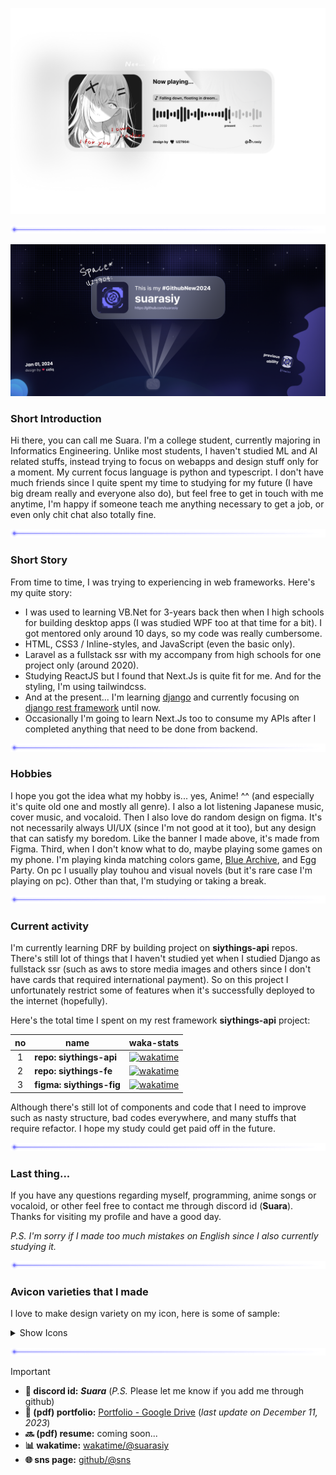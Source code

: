 ![I Own, I Adore, I for you](./images/i%20adore,%20i%20own,%20i%20for%20you%20-%20design%201.png)

![hr](./images/hr.png 'Horizontal line')

![Suara's self made github card 2024](<./images/Github%20Profile%20Card%202024%20(self%20made,%20aligned%20wide).png>)

### Short Introduction

Hi there, you can call me Suara. I'm a college student, currently majoring in Informatics Engineering. Unlike most students, I haven't studied ML and AI related stuffs, instead trying to focus on webapps and design stuff only for a moment. My current focus language is python and typescript. I don't have much friends since I quite spent my time to studying for my future (I have big dream really and everyone also do), but feel free to get in touch with me anytime, I'm happy if someone teach me anything necessary to get a job, or even only chit chat also totally fine.

![hr](./images/hr.png 'Horizontal line')

### Short Story

From time to time, I was trying to experiencing in web frameworks. Here's my quite story:

- I was used to learning VB.Net for 3-years back then when I high schools for building desktop apps (I was studied WPF too at that time for a bit). I got mentored only around 10 days, so my code was really cumbersome.
- HTML, CSS3 / Inline-styles, and JavaScript (even the basic only).
- Laravel as a fullstack ssr with my accompany from high schools for one project only (around 2020).
- Studying ReactJS but I found that Next.Js is quite fit for me. And for the styling, I'm using tailwindcss.
- And at the present... I'm learning [django](https://docs.djangoproject.com/en/4.2/releases/4.2.4/ 'Django 4.2.4') and currently focusing on [django rest framework](https://www.django-rest-framework.org/ 'Django Rest Framework') until now.
- Occasionally I'm going to learn Next.Js too to consume my APIs after I completed anything that need to be done from backend.

![hr](./images/hr.png 'Horizontal line')

### Hobbies

I hope you got the idea what my hobby is... yes, Anime! ^^ (and especially it's quite old one and mostly all genre). I also a lot listening Japanese music, cover music, and vocaloid. Then I also love do random design on figma. It's not necessarily always UI/UX (since I'm not good at it too), but any design that can satisfy my boredom. Like the banner I made above, it's made from Figma. Third, when I don't know what to do, maybe playing some games on my phone. I'm playing kinda matching colors game, [Blue Archive](https://bluearchive.nexon.com/home 'Blue Archive ENG'), and Egg Party. On pc I usually play touhou and visual novels (but it's rare case I'm playing on pc). Other than that, I'm studying or taking a break.

![hr](./images/hr.png 'Horizontal line')

### Current activity

I'm currently learning DRF by building project on **siythings-api** repos. There's still lot of things that I haven't studied yet when I studied Django as fullstack ssr (such as aws to store media images and others since I don't have cards that required international payment). So on this project I unfortunately restrict some of features when it's successfully deployed to the internet (hopefully).

Here's the total time I spent on my rest framework **siythings-api** project:

| no  | name                     | waka-stats                                                                                                                                                                                                                                              |
| :-: | ------------------------ | ------------------------------------------------------------------------------------------------------------------------------------------------------------------------------------------------------------------------------------------------------- |
|  1  | **repo: siythings-api**  | [![wakatime](https://wakatime.com/badge/user/8da27616-a88f-4977-b723-777859a025b7/project/0536c8c6-6f79-4b2a-8eeb-c7a3102fb4ce.svg)](https://wakatime.com/badge/user/8da27616-a88f-4977-b723-777859a025b7/project/0536c8c6-6f79-4b2a-8eeb-c7a3102fb4ce) |
|  2  | **repo: siythings-fe**   | [![wakatime](https://wakatime.com/badge/user/8da27616-a88f-4977-b723-777859a025b7/project/ad3d117b-f31f-46d9-a7c3-afee343266e2.svg)](https://wakatime.com/badge/user/8da27616-a88f-4977-b723-777859a025b7/project/ad3d117b-f31f-46d9-a7c3-afee343266e2) |
|  3  | **figma: siythings-fig** | [![wakatime](https://wakatime.com/badge/user/8da27616-a88f-4977-b723-777859a025b7/project/018b9be0-df09-4573-a624-6c9e56309f20.svg)](https://wakatime.com/badge/user/8da27616-a88f-4977-b723-777859a025b7/project/018b9be0-df09-4573-a624-6c9e56309f20) |

Although there's still lot of components and code that I need to improve such as nasty structure, bad codes everywhere, and many stuffs that require refactor. I hope my study could get paid off in the future.

![hr](./images/hr.png 'Horizontal line')

### Last thing...

If you have any questions regarding myself, programming, anime songs or vocaloid, or other feel free to contact me through discord id (**Suara**). Thanks for visiting my profile and have a good day.

_P.S. I'm sorry if I made too much mistakes on English since I also currently studying it._

![hr](./images/hr.png 'Horizontal line')

### Avicon varieties that I made

I love to make design variety on my icon, here is some of sample:

<details>

<summary>Show Icons</summary> <br />

![alt](./images/icons/string-nature.png) ![img](./images/icons/string-spooky.png) ![img](./images/icons/string-atom.png) ![img](./images/icons/string-4-kind.png) ![img](./images/icons/string-new-year.png) ![img](./images/icons/string-winter.png) ![img](./images/icons/string-maretu.png)

![img](./images/icons/illust-1.png) ![img](./images/icons/illust-2.png) ![img](./images/icons/illust-3.png) ![img](./images/icons/illust-4.png) ![img](./images/icons/illust-5.png) ![img](./images/icons/illust-6.png)

![img](./images/icons/drawing-1.png) ![img](./images/icons/drawing-2.png) ![img](./images/icons/drawing-3.png) ![img](./images/icons/drawing-4.png)

</details>

![hr](./images/hr.png 'Horizontal line')

> [!IMPORTANT]
>
> - **💬 discord id:** **_Suara_** (_P.S._ Please let me know if you add me through github)
> - **📰 (pdf) portfolio:** [Portfolio - Google Drive](https://drive.google.com/file/d/1Q7E6uLaexgGlX3U648aGn3nolyh9Dgtl/view?usp=sharing 'last update on December 11, 2023') (_last update on December 11, 2023_)
> - **🔜 (pdf) resume:** coming soon...
> - **📊 wakatime:** [wakatime/@suarasiy](https://wakatime.com/@suarasiy)
> - **🌐 sns page:** [github/@sns](http://suarasiy.github.io/sns/)
